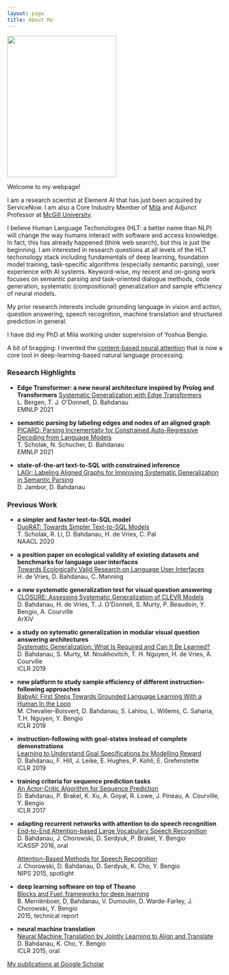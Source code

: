 ```yaml
---
layout: page
title: About Me
---
```


<img src='{{site.baseurl}}/downloads/headshot.jpg' width='255' height='330'>

Welcome to my webpage! 

I am a research scientist at Element AI that has just been acquired by ServiceNow. I am also a Core Industry Member of [Mila](https://mila.quebec/) and Adjunct Professor at [McGill University](https://www.mcgill.ca/).

I believe Human Language Techonologies (HLT: a better name than NLP) will change the way humans interact with software and access knowledge. In fact, this has already happened (think web search), but this is just the beginning. I am interested in research questions at all levels of the HLT techonology stack including fundamentals of deep learning, foundation model training, task-specific algorithms (especially semantic parsing), user experience with AI systems. Keyword-wise, my recent and on-going work focuses on semantic parsing and task-oriented dialogue methods, code generation, systematic (compositional) generalization and sample efficiency of neural models. 

My prior research interests include grounding language in vision and action, question answering, speech recognition, machine translation and structured prediction in general. 

I have did my PhD at Mila working under supervision of Yoshua Bengio. 

A bit of bragging: I invented the 
[content-based neural attention](https://arxiv.org/abs/1409.0473) that is now a core tool in deep-learning-based natural language processing.

### Research Highlights

- **Edge Transformer: a new neural architecture inspired by Prolog and Transformers**
  [Systematic Generalization with Edge Transformers](https://openreview.net/forum?id=UUds0Jr_XWk) <br>
    L. Bergen, T. J. O'Donnell, D. Bahdanau <br>
    EMNLP 2021

- **semantic parsing by labeling edges and nodes of an aligned graph** <br>
  [PICARD: Parsing Incrementally for Constrained Auto-Regressive Decoding from Language Models
](https://arxiv.org/abs/2109.05093) <br>
    T. Scholak, N. Schucher, D. Bahdanau <br>
    EMNLP 2021

- **state-of-the-art text-to-SQL with constrained inference** <br>
  [LAGr: Labeling Aligned Graphs for Improving Systematic Generalization in Semantic Parsing
](https://arxiv.org/abs/2110.07572) <br>
    D. Jambor, D. Bahdanau <br>

### Previous Work 

- **a simpler and faster text-to-SQL model** <br>
  [DuoRAT: Towards Simpler Text-to-SQL Models](https://arxiv.org/abs/2010.11119) <br>
    T. Scholak, R. Li, D. Bahdanau, H. de Vries, C. Pal <br>
    NAACL 2020

- **a position paper on ecological validity of existing datasets and benchmarks for language user interfaces** <br>
  [Towards Ecologically Valid Research on Language User Interfaces](https://arxiv.org/abs/2007.14435) <br>
    H. de Vries, D. Bahdanau, C. Manning <br>

- **a new systematic generalization test for visual question answering** <br>
  [CLOSURE: Assessing Systematic Generalization of CLEVR Models](https://arxiv.org/abs/1912.05783) <br>
    D. Bahdanau, H. de Vries, T. J. O'Donnell, S. Murty, P. Beaudoin, Y. Bengio, A. Courville <br>
    ArXiV

- **a study on sytematic generalization in modular visual question answering architectures** <br> 
  [Systematic Generalization: What Is Required and Can It Be Learned?](https://arxiv.org/abs/1811.12889) <br>
    D. Bahdanau, S. Murty, M. Noukhovitch, T. H. Nguyen, H. de Vries, A. Courville <br>
    ICLR 2019

- **new platform to study sample efficiency of different instruction-following approaches** <br>
  [BabyAI: First Steps Towards Grounded Language Learning With a Human In the Loop](https://arxiv.org/abs/1810.08272) <br>
    M. Chevalier-Boisvert, D. Bahdanau, S. Lahlou, L. Willems, C. Saharia, T.H. Nguyen, Y. Bengio <br>
    ICLR 2019

- **instruction-following with goal-states instead of complete demonstrations** <br>
  [Learning to Understand Goal Specifications by Modelling Reward](https://arxiv.org/pdf/1806.01946.pdf) <br>
    D. Bahdanau, F. Hill, J. Leike, E. Hughes, P. Kohli, E. Grefenstette  <br>
    ICLR 2019

- **training criteria for sequence prediction tasks** <br>
  [An Actor-Critic Algorithm for Sequence Prediction](https://arxiv.org/abs/1607.07086) <br>
    D. Bahdanau, P. Brakel, K. Xu, A. Goyal, R. Lowe, J. Pineau, A. Courville, Y. Bengio <br>
    ICLR 2017

- **adapting recurrent networks with attention to do speech recognition** <br>
  [End-to-End Attention-based Large Vocabulary Speech Recognition](https://arxiv.org/abs/1508.04395) <br>
    D. Bahdanau, J. Chorowski, D. Serdyuk, P. Brakel, Y. Bengio <br>
    ICASSP 2016, oral

  [Attention-Based Methods for Speech Recognition](https://arxiv.org/abs/1506.07503) <br>
    J. Chorowski, D. Bahdanau, D. Serdyuk, K. Cho, Y. Bengio <br>
    NIPS 2015, spotlight
- **deep learning software on top of Theano** <br>
  [Blocks and Fuel: frameworks for deep learning](http://arxiv.org/pdf/1506.00619) <br>
    B. Merriënboer, D, Bahdanau, V. Dumoulin, D. Warde-Farley, J. Chorowski, Y. Bengio <br>
    2015, technical report
- **neural machine translation** <br>
  [Neural Machine Translation by Jointly Learning to Align and Translate](https://arxiv.org/abs/1409.0473) <br>
    D. Bahdanau, K. Cho, Y. Bengio <br>
    ICLR 2015, oral

[My publications at Google Scholar](https://scholar.google.de/citations?user=Nq0dVMcAAAAJ&hl=de&oi=ao)
